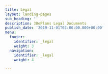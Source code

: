 ```yaml
---
title: Legal
layout: landing-pages
sub_heading: ''
description: 3DePlans Legal Documents
publish_date: '2019-11-01T03:00:00.000+00:00'
menu:
  footer:
    identifier: _legal
    weight: 3
  navigation:
    identifier: _legal
    weight: 4

---
```

